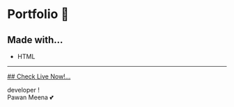 # Portfolio :wine_glass:
## Made with...

-   HTML
---
<a href="https://twitter.com/PawanSattawan" target="_blank">## Check Live Now!...</a>&nbsp;

developer !  
Pawan Meena :two_hearts:

